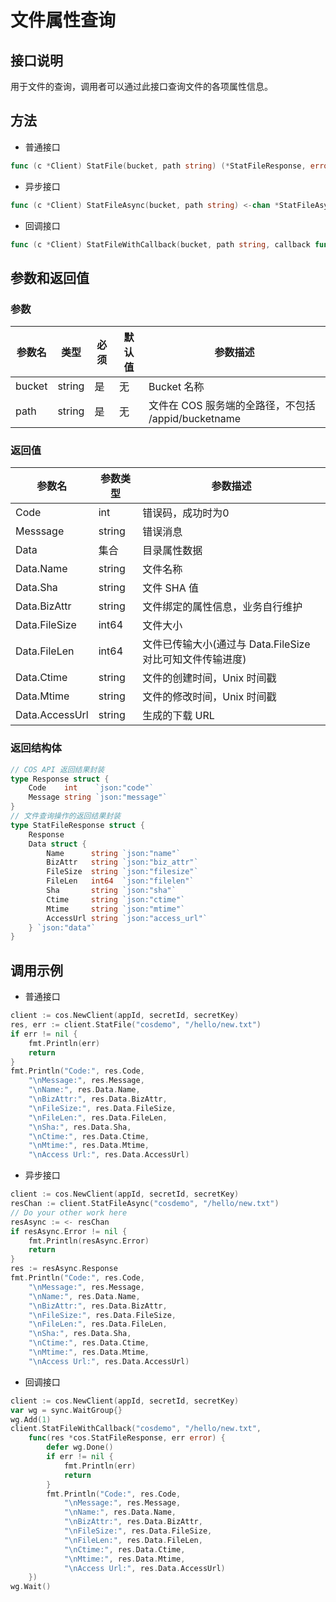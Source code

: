 文件属性查询
==========

## 接口说明

用于文件的查询，调用者可以通过此接口查询文件的各项属性信息。

## 方法

- 普通接口

```go
func (c *Client) StatFile(bucket, path string) (*StatFileResponse, error)
```

- 异步接口

```go
func (c *Client) StatFileAsync(bucket, path string) <-chan *StatFileAsyncResponse 
```

- 回调接口

```go
func (c *Client) StatFileWithCallback(bucket, path string, callback func(*StatFileResponse, error))
```

## 参数和返回值

### 参数

| 参数名  | 类型  | 必须  | 默认值  | 参数描述  |
| ------------ | ------------ | ------------ | ------------ | ------------ |
| bucket  | string  | 是  | 无  | Bucket 名称  |
| path  | string  | 是  | 无  | 文件在 COS 服务端的全路径，不包括 /appid/bucketname  |

### 返回值

| 参数名  | 参数类型  | 参数描述  |
| ------------ | ------------ | ------------ |
| Code  | int  | 错误码，成功时为0   |
| Messsage  | string  | 错误消息  |
| Data  | 集合  | 目录属性数据  |
| Data.Name  | string  | 文件名称  |
| Data.Sha  | string  | 文件 SHA 值  |
| Data.BizAttr  | string  | 文件绑定的属性信息，业务自行维护  |
| Data.FileSize  | int64  | 文件大小  |
| Data.FileLen  | int64  | 文件已传输大小(通过与 Data.FileSize 对比可知文件传输进度)  |
| Data.Ctime  | string  | 文件的创建时间，Unix 时间戳  |
| Data.Mtime  | string  | 文件的修改时间，Unix 时间戳  |
| Data.AccessUrl  | string  | 生成的下载 URL  |

### 返回结构体

```go
// COS API 返回结果封装
type Response struct {
	Code    int    `json:"code"`
	Message string `json:"message"`
}
// 文件查询操作的返回结果封装
type StatFileResponse struct {
	Response
	Data struct {
		Name      string `json:"name"`
		BizAttr   string `json:"biz_attr"`
		FileSize  string `json:"filesize"`
		FileLen   int64  `json:"filelen"`
		Sha       string `json:"sha"`
		Ctime     string `json:"ctime"`
		Mtime     string `json:"mtime"`
		AccessUrl string `json:"access_url"`
	} `json:"data"`
}
```

## 调用示例

- 普通接口

```go
client := cos.NewClient(appId, secretId, secretKey)
res, err := client.StatFile("cosdemo", "/hello/new.txt")
if err != nil {
    fmt.Println(err)
    return
}
fmt.Println("Code:", res.Code,
    "\nMessage:", res.Message,
    "\nName:", res.Data.Name,
    "\nBizAttr:", res.Data.BizAttr,
    "\nFileSize:", res.Data.FileSize,
    "\nFileLen:", res.Data.FileLen,
    "\nSha:", res.Data.Sha,
    "\nCtime:", res.Data.Ctime,
    "\nMtime:", res.Data.Mtime,
    "\nAccess Url:", res.Data.AccessUrl)
```

- 异步接口

```go
client := cos.NewClient(appId, secretId, secretKey)
resChan := client.StatFileAsync("cosdemo", "/hello/new.txt")
// Do your other work here
resAsync := <- resChan
if resAsync.Error != nil {
    fmt.Println(resAsync.Error)
    return
}
res := resAsync.Response
fmt.Println("Code:", res.Code,
    "\nMessage:", res.Message,
    "\nName:", res.Data.Name,
    "\nBizAttr:", res.Data.BizAttr,
    "\nFileSize:", res.Data.FileSize,
    "\nFileLen:", res.Data.FileLen,
    "\nSha:", res.Data.Sha,
    "\nCtime:", res.Data.Ctime,
    "\nMtime:", res.Data.Mtime,
    "\nAccess Url:", res.Data.AccessUrl)
```

- 回调接口

```go
client := cos.NewClient(appId, secretId, secretKey)
var wg = sync.WaitGroup{}
wg.Add(1)
client.StatFileWithCallback("cosdemo", "/hello/new.txt",
    func(res *cos.StatFileResponse, err error) {
        defer wg.Done()
        if err != nil {
            fmt.Println(err)
            return
        }
        fmt.Println("Code:", res.Code,
            "\nMessage:", res.Message,
            "\nName:", res.Data.Name,
            "\nBizAttr:", res.Data.BizAttr,
            "\nFileSize:", res.Data.FileSize,
            "\nFileLen:", res.Data.FileLen,
            "\nCtime:", res.Data.Ctime,
            "\nMtime:", res.Data.Mtime,
            "\nAccess Url:", res.Data.AccessUrl)
    })
wg.Wait()
```
